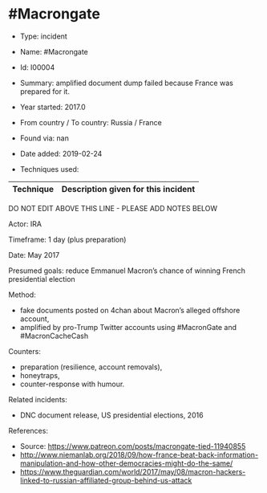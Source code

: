 # #Macrongate

* Type: incident

* Name: #Macrongate

* Id: I00004

* Summary: amplified document dump failed because France was prepared for it.

* Year started: 2017.0

* From country / To country: Russia / France

* Found via: nan

* Date added: 2019-02-24

* Techniques used: 

| Technique | Description given for this incident |
| --------- | ------------------------- |

DO NOT EDIT ABOVE THIS LINE - PLEASE ADD NOTES BELOW

Actor: IRA

Timeframe: 1 day (plus preparation)

Date: May 2017

Presumed goals: reduce Emmanuel Macron’s chance of winning French presidential election

Method:

* fake documents posted on 4chan about Macron’s alleged offshore account, 
* amplified by pro-Trump Twitter accounts using #MacronGate and #MacronCacheCash

Counters: 

* preparation (resilience, account removals), 
* honeytraps, 
* counter-response with humour.

Related incidents:

* DNC document release, US presidential elections, 2016


References:

* Source: https://www.patreon.com/posts/macrongate-tied-11940855 
* http://www.niemanlab.org/2018/09/how-france-beat-back-information-manipulation-and-how-other-democracies-might-do-the-same/
* https://www.theguardian.com/world/2017/may/08/macron-hackers-linked-to-russian-affiliated-group-behind-us-attack 
